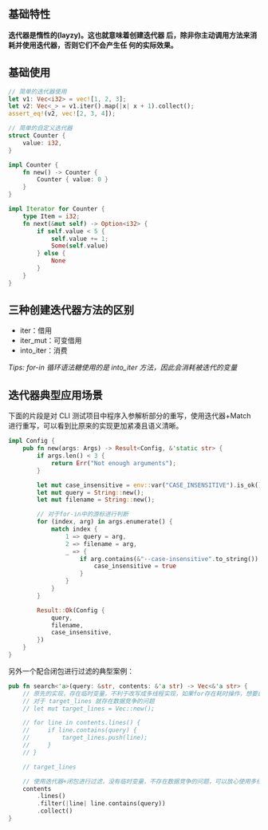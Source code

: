 ## 基础特性

**迭代器是惰性的(layzy)。这也就意味着创建迭代器 后，除非你主动调用方法来消耗并使用迭代器，否则它们不会产生任 何的实际效果。**

## 基础使用

```rust
// 简单的迭代器使用
let v1: Vec<i32> = vec![1, 2, 3];
let v2: Vec<_> = v1.iter().map(|x| x + 1).collect();
assert_eq!(v2, vec![2, 3, 4]);

// 简单的自定义迭代器
struct Counter {
    value: i32,
}

impl Counter {
    fn new() -> Counter {
        Counter { value: 0 }
    }
}

impl Iterator for Counter {
    type Item = i32;
    fn next(&mut self) -> Option<i32> {
        if self.value < 5 {
            self.value += 1;
            Some(self.value)
        } else {
            None
        }
    }
}
```

## 三种创建迭代器方法的区别

- iter：借用
- iter_mut：可变借用
- into_iter：消费

_Tips: for-in 循环语法糖使用的是 into_iter 方法，因此会消耗被迭代的变量_

## 迭代器典型应用场景

下面的片段是对 CLI 测试项目中程序入参解析部分的重写，使用迭代器+Match 进行重写，可以看到比原来的实现更加紧凑且语义清晰。

```rust
impl Config {
    pub fn new(args: Args) -> Result<Config, &'static str> {
        if args.len() < 3 {
            return Err("Not enough arguments");
        }

        let mut case_insensitive = env::var("CASE_INSENSITIVE").is_ok();
        let mut query = String::new();
        let mut filename = String::new();

        // 对于for-in中的游标进行判断
        for (index, arg) in args.enumerate() {
            match index {
                1 => query = arg,
                2 => filename = arg,
                _ => {
                    if arg.contains(&"--case-insensitive".to_string()) {
                        case_insensitive = true
                    }
                }
            }
        }

        Result::Ok(Config {
            query,
            filename,
            case_insensitive,
        })
    }
}
```

另外一个配合闭包进行过滤的典型案例：

```rust
pub fn search<'a>(query: &str, contents: &'a str) -> Vec<&'a str> {
    // 原先的实现，存在临时变量，不利于改写成多线程实现，如果for存在耗时操作，想要启用多线程并行处理的话
    // 对于 target_lines 就存在数据竞争的问题
    // let mut target_lines = Vec::new();

    // for line in contents.lines() {
    //     if line.contains(query) {
    //         target_lines.push(line);
    //     }
    // }

    // target_lines

    // 使用迭代器+闭包进行过滤，没有临时变量，不存在数据竞争的问题，可以放心使用多线程并行处理
    contents
        .lines()
        .filter(|line| line.contains(query))
        .collect()
}
```

